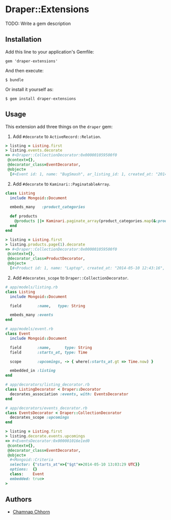 # Draper::Extensions

TODO: Write a gem description

## Installation

Add this line to your application's Gemfile:

    gem 'draper-extensions'

And then execute:

    $ bundle

Or install it yourself as:

    $ gem install draper-extensions

## Usage

This extension add three things on the `draper` gem:

1. Add `#decorate` to `ActiveRecord::Relation`.

```ruby
> listing = Listing.first
> listing.events.decorate
=> #<Draper::CollectionDecorator:0x000001059500f0
 @context={},
 @decorator_class=EventDecorator,
 @object=
  [#<Event id: 1, name: "BugSmash", ar_listing_id: 1, created_at: "2014-05-10 12:43:16", updated_at: "2014-05-10 12:43:16">]>
```

2. Add `#decorate` to `Kaminari::PaginatableArray`.

```ruby
class Listing
  include Mongoid::Document

  embeds_many   :product_categories

  def products
    @products ||= Kaminari.paginate_array(product_categories.map(&:products))
  end
end

> listing = Listing.first
> listing.products.page(1).decorate
=> #<Draper::CollectionDecorator:0x000001059500f0
 @context={},
 @decorator_class=ProductDecorator,
 @object=
  [#<Product id: 1, name: "Laptop", created_at: "2014-05-10 12:43:16", updated_at: "2014-05-10 12:43:16">]>
```

2. Add `#decorates_scope` to `Draper::CollectionDecorator`.

```ruby
# app/models/listing.rb
class Listing
  include Mongoid::Document

  field       :name,   type: String

  embeds_many :events
end

# app/models/event.rb
class Event
  include Mongoid::Document

  field       :name,      type: String
  field       :starts_at, type: Time

  scope       :upcomings, -> { where(:starts_at.gt => Time.now) }

  embedded_in :listing
end

# app/decorators/listing_decorator.rb
class ListingDecorator < Draper::Decorator
  decorates_association :events, with: EventsDecorator
end

# app/decorators/events_decorator.rb
class EventsDecorator < Draper::CollectionDecorator
  decorates_scope :upcomings
end

> listing = Listing.first
> listing.decorate.events.upcomings
=> #<EventsDecorator:0x000001016e1ed0
 @context={},
 @decorator_class=EventDecorator,
 @object=
  #<Mongoid::Criteria
  selector: {"starts_at"=>{"$gt"=>2014-05-10 13:03:29 UTC}}
  options:  {}
  class:    Event
  embedded: true>
>
```
## Authors

* [Chamnap Chhorn](https://github.com/chamnap)